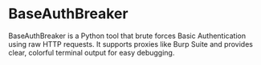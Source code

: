 # BaseAuthBreaker
BaseAuthBreaker is a Python tool that brute forces Basic Authentication using raw HTTP requests. It supports proxies like Burp Suite and provides clear, colorful terminal output for easy debugging.
